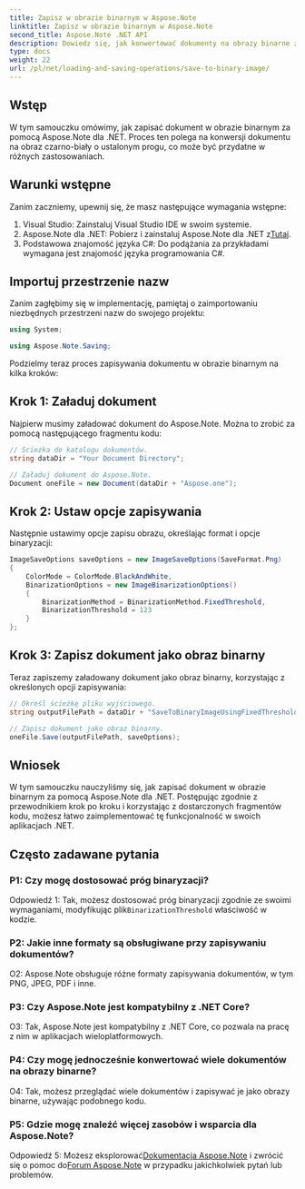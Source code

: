 ```yaml
---
title: Zapisz w obrazie binarnym w Aspose.Note
linktitle: Zapisz w obrazie binarnym w Aspose.Note
second_title: Aspose.Note .NET API
description: Dowiedz się, jak konwertować dokumenty na obrazy binarne za pomocą Aspose.Note dla .NET. Postępuj zgodnie z naszym przewodnikiem krok po kroku, aby zapewnić bezproblemową integrację.
type: docs
weight: 22
url: /pl/net/loading-and-saving-operations/save-to-binary-image/
---
```

## Wstęp

W tym samouczku omówimy, jak zapisać dokument w obrazie binarnym za pomocą Aspose.Note dla .NET. Proces ten polega na konwersji dokumentu na obraz czarno-biały o ustalonym progu, co może być przydatne w różnych zastosowaniach.

## Warunki wstępne

Zanim zaczniemy, upewnij się, że masz następujące wymagania wstępne:

1. Visual Studio: Zainstaluj Visual Studio IDE w swoim systemie.
2.  Aspose.Note dla .NET: Pobierz i zainstaluj Aspose.Note dla .NET z[Tutaj](https://releases.aspose.com/note/net/).
3. Podstawowa znajomość języka C#: Do podążania za przykładami wymagana jest znajomość języka programowania C#.

## Importuj przestrzenie nazw

Zanim zagłębimy się w implementację, pamiętaj o zaimportowaniu niezbędnych przestrzeni nazw do swojego projektu:

```csharp
using System;

using Aspose.Note.Saving;

```

Podzielmy teraz proces zapisywania dokumentu w obrazie binarnym na kilka kroków:

## Krok 1: Załaduj dokument

Najpierw musimy załadować dokument do Aspose.Note. Można to zrobić za pomocą następującego fragmentu kodu:

```csharp
// Ścieżka do katalogu dokumentów.
string dataDir = "Your Document Directory";

// Załaduj dokument do Aspose.Note.
Document oneFile = new Document(dataDir + "Aspose.one");
```

## Krok 2: Ustaw opcje zapisywania

Następnie ustawimy opcje zapisu obrazu, określając format i opcje binaryzacji:

```csharp
ImageSaveOptions saveOptions = new ImageSaveOptions(SaveFormat.Png)
{
    ColorMode = ColorMode.BlackAndWhite,
    BinarizationOptions = new ImageBinarizationOptions()
    {
        BinarizationMethod = BinarizationMethod.FixedThreshold,
        BinarizationThreshold = 123
    }
};
```

## Krok 3: Zapisz dokument jako obraz binarny

Teraz zapiszemy załadowany dokument jako obraz binarny, korzystając z określonych opcji zapisywania:

```csharp
// Określ ścieżkę pliku wyjściowego.
string outputFilePath = dataDir + "SaveToBinaryImageUsingFixedThreshold_out.png";

// Zapisz dokument jako obraz binarny.
oneFile.Save(outputFilePath, saveOptions);
```

## Wniosek

W tym samouczku nauczyliśmy się, jak zapisać dokument w obrazie binarnym za pomocą Aspose.Note dla .NET. Postępując zgodnie z przewodnikiem krok po kroku i korzystając z dostarczonych fragmentów kodu, możesz łatwo zaimplementować tę funkcjonalność w swoich aplikacjach .NET.

## Często zadawane pytania

### P1: Czy mogę dostosować próg binaryzacji?

Odpowiedź 1: Tak, możesz dostosować próg binaryzacji zgodnie ze swoimi wymaganiami, modyfikując plik`BinarizationThreshold` właściwość w kodzie.

### P2: Jakie inne formaty są obsługiwane przy zapisywaniu dokumentów?

O2: Aspose.Note obsługuje różne formaty zapisywania dokumentów, w tym PNG, JPEG, PDF i inne.

### P3: Czy Aspose.Note jest kompatybilny z .NET Core?

O3: Tak, Aspose.Note jest kompatybilny z .NET Core, co pozwala na pracę z nim w aplikacjach wieloplatformowych.

### P4: Czy mogę jednocześnie konwertować wiele dokumentów na obrazy binarne?

O4: Tak, możesz przeglądać wiele dokumentów i zapisywać je jako obrazy binarne, używając podobnego kodu.

### P5: Gdzie mogę znaleźć więcej zasobów i wsparcia dla Aspose.Note?

 Odpowiedź 5: Możesz eksplorować[Dokumentacja Aspose.Note](https://reference.aspose.com/note/net/) i zwrócić się o pomoc do[Forum Aspose.Note](https://forum.aspose.com/c/note/28) w przypadku jakichkolwiek pytań lub problemów.